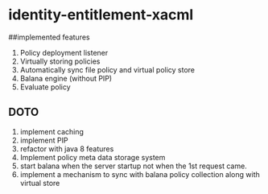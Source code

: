 # identity-entitlement-xacml

##implemented features

1. Policy deployment listener
2. Virtually storing policies
3. Automatically sync file policy and virtual policy store
4. Balana engine (without PIP)
5. Evaluate policy 

## DOTO

1. implement caching
2. implement PIP
3. refactor with java 8 features
4. Implement policy meta data storage system
5. start balana when the server startup not when the 1st request came.
6. implement a mechanism to sync with balana policy collection along with virtual store
